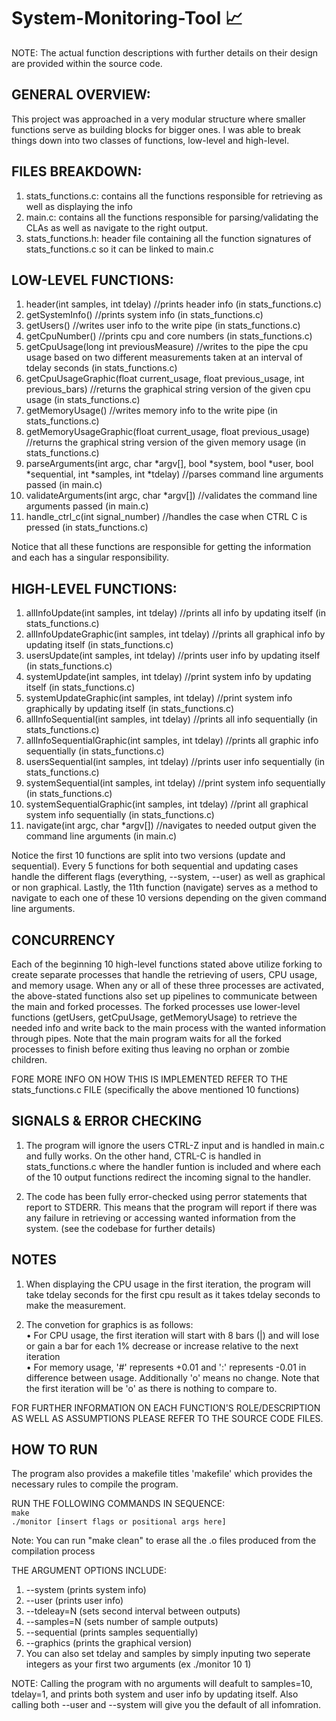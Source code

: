 # System-Monitoring-Tool 📈

NOTE: The actual function descriptions with further details on their design are provided within the source code.

## GENERAL OVERVIEW:

This project was approached in a very modular structure where smaller functions serve as building blocks for bigger ones.
I was able to break things down into two classes of functions, low-level and high-level.

## FILES BREAKDOWN:

1. stats_functions.c: contains all the functions responsible for retrieving as well as displaying the info
2. main.c: contains all the functions responsible for parsing/validating the CLAs as well as navigate to the right output.
3. stats_functions.h: header file containing all the function signatures of stats_functions.c so it can be linked to main.c

## LOW-LEVEL FUNCTIONS:

1. header(int samples, int tdelay) //prints header info (in stats_functions.c)
2. getSystemInfo() //prints system info (in stats_functions.c)
3. getUsers() //writes user info to the write pipe (in stats_functions.c)
4. getCpuNumber() //prints cpu and core numbers (in stats_functions.c)
5. getCpuUsage(long int previousMeasure) //writes to the pipe the cpu usage based on two different measurements taken at an interval of tdelay seconds (in stats_functions.c)
6. getCpuUsageGraphic(float current_usage, float previous_usage, int previous_bars) //returns the graphical string version of the given cpu usage (in stats_functions.c)
7. getMemoryUsage() //writes memory info to the write pipe (in stats_functions.c)
8. getMemoryUsageGraphic(float current_usage, float previous_usage) //returns the graphical string version of the given memory usage (in stats_functions.c)
9. parseArguments(int argc, char *argv[], bool *system, bool *user, bool *sequential, int *samples, int *tdelay) //parses command line arguments passed (in main.c)
10. validateArguments(int argc, char \*argv[]) //validates the command line arguments passed (in main.c)
11. handle_ctrl_c(int signal_number) //handles the case when CTRL C is pressed (in stats_functions.c)

Notice that all these functions are responsible for getting the information and each has a singular responsibility.

## HIGH-LEVEL FUNCTIONS:

1. allInfoUpdate(int samples, int tdelay) //prints all info by updating itself (in stats_functions.c)
2. allInfoUpdateGraphic(int samples, int tdelay) //prints all graphical info by updating itself (in stats_functions.c)
3. usersUpdate(int samples, int tdelay) //prints user info by updating itself (in stats_functions.c)
4. systemUpdate(int samples, int tdelay) //print system info by updating itself (in stats_functions.c)
5. systemUpdateGraphic(int samples, int tdelay) //print system info graphically by updating itself (in stats_functions.c)
6. allInfoSequential(int samples, int tdelay) //prints all info sequentially (in stats_functions.c)
7. allInfoSequentialGraphic(int samples, int tdelay) //prints all graphic info sequentially (in stats_functions.c)
8. usersSequential(int samples, int tdelay) //prints user info sequentially (in stats_functions.c)
9. systemSequential(int samples, int tdelay) //print system info sequentially (in stats_functions.c)
10. systemSequentialGraphic(int samples, int tdelay) //print all graphical system info sequentially (in stats_functions.c)
11. navigate(int argc, char \*argv[]) //navigates to needed output given the command line arguments (in main.c)

Notice the first 10 functions are split into two versions (update and sequential). Every 5 functions for both sequential and updating cases handle the different flags (everything, --system, --user) as well as graphical or non graphical. Lastly, the 11th function (navigate) serves as a method to navigate to each one of these 10 versions depending on the given command line arguments.

## CONCURRENCY

Each of the beginning 10 high-level functions stated above utilize forking to create separate processes that handle the retrieving of users, CPU usage, and memory usage. When any or all of these three processes are activated, the above-stated functions also set up pipelines to communicate between the main and forked processes. The forked processes use lower-level functions (getUsers, getCpuUsage, getMemoryUsage) to retrieve the needed info and write back to the main process with the wanted information through pipes. Note that the main program waits for all the forked processes to finish before exiting thus leaving no orphan or zombie children.

FORE MORE INFO ON HOW THIS IS IMPLEMENTED REFER TO THE stats_functions.c FILE (specifically the above mentioned 10 functions)

## SIGNALS & ERROR CHECKING

1. The program will ignore the users CTRL-Z input and is handled in main.c and fully works. On the other hand, CTRL-C is handled in stats_functions.c where the handler funtion is included and where each of the 10 output functions redirect the incoming signal to the handler.

2. The code has been fully error-checked using perror statements that report to STDERR. This means that the program will report if there was any failure in retrieving or accessing wanted information from the system. (see the codebase for further details)

## NOTES

1. When displaying the CPU usage in the first iteration, the program will take tdelay seconds for the first cpu result as it takes tdelay seconds to make the measurement.

2. The convetion for graphics is as follows:
   <br />• For CPU usage, the first iteration will start with 8 bars (|) and will lose or gain a bar for each 1% decrease or increase relative to the next iteration
   <br />• For memory usage, '#' represents +0.01 and ':' represents -0.01 in difference between usage. Additionally 'o' means no change. Note that the first iteration will be 'o' as there is nothing to compare to.

FOR FURTHER INFORMATION ON EACH FUNCTION'S ROLE/DESCRIPTION AS WELL AS ASSUMPTIONS PLEASE REFER TO THE SOURCE CODE FILES.

## HOW TO RUN

The program also provides a makefile titles 'makefile' which provides the necessary rules to compile the program.

RUN THE FOLLOWING COMMANDS IN SEQUENCE:
<br /> `make`
<br /> `./monitor [insert flags or positional args here]`

Note: You can run "make clean" to erase all the .o files produced from the compilation process

THE ARGUMENT OPTIONS INCLUDE:

1. --system (prints system info)
2. --user (prints user info)
3. --tdeleay=N (sets second interval between outputs)
4. --samples=N (sets number of sample outputs)
5. --sequential (prints samples sequentially)
6. --graphics (prints the graphical version)
7. You can also set tdelay and samples by simply inputing two seperate integers as your first two arguments (ex ./monitor 10 1)

NOTE: Calling the program with no arguments will deafult to samples=10, tdelay=1, and prints both system and user info by updating itself. Also calling both --user and --system will give you the default of all infomration.
